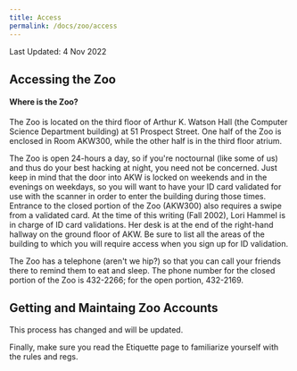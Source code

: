```yaml
---
title: Access
permalink: /docs/zoo/access
---
```

Last Updated: 4 Nov 2022

## Accessing the Zoo
#### Where is the Zoo?
The Zoo is located on the third floor of Arthur K. Watson Hall (the Computer Science Department building) at 51 Prospect Street. One half of the Zoo is enclosed in Room AKW300, while the other half is in the third floor atrium.

The Zoo is open 24-hours a day, so if you're noctournal (like some of us) and thus do your best hacking at night, you need not be concerned. Just keep in mind that the door into AKW is locked on weekends and in the evenings on weekdays, so you will want to have your ID card validated for use with the scanner in order to enter the building during those times. Entrance to the closed portion of the Zoo (AKW300) also requires a swipe from a validated card. At the time of this writing (Fall 2002), Lori Hammel is in charge of ID card validations. Her desk is at the end of the right-hand hallway on the ground floor of AKW. Be sure to list all the areas of the building to which you will require access when you sign up for ID validation.

The Zoo has a telephone (aren't we hip?) so that you can call your friends there to remind them to eat and sleep. The phone number for the closed portion of the Zoo is 432-2266; for the open portion, 432-2169.

## Getting and Maintaing Zoo Accounts
This process has changed and will be updated.

Finally, make sure you read the Etiquette page to familiarize yourself with the rules and regs.